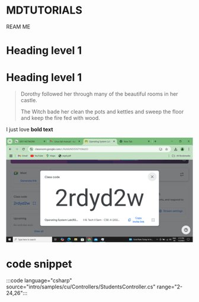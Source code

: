 # MDTUTORIALS
REAM ME
# Heading level 1
<h1>Heading level 1</h1>

> Dorothy followed her through many of the beautiful rooms in her castle.
>
> The Witch bade her clean the pots and kettles and sweep the floor and keep the fire fed with wood.


I just love **bold text**

![Screen Shot](pic1.png)

# code snippet

:::code language="csharp"
source="intro/samples/cu/Controllers/StudentsController.cs" range="2-
24,26":::
